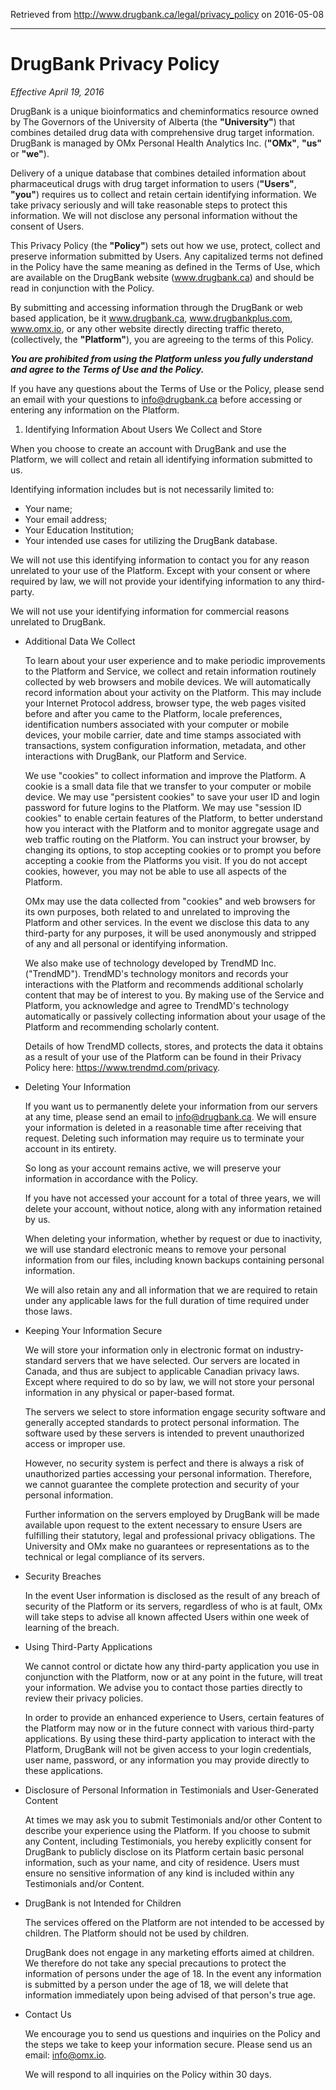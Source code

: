 Retrieved from http://www.drugbank.ca/legal/privacy_policy on 2016-05-08

***

# DrugBank Privacy Policy

_Effective April 19, 2016_

DrugBank is a unique bioinformatics and cheminformatics resource owned by The Governors of the University of Alberta (the **"University"**) that combines detailed drug data with comprehensive drug target information. DrugBank is managed by OMx Personal Health Analytics Inc. (**"OMx"**, **"us"** or **"we"**).

Delivery of a unique database that combines detailed information about pharmaceutical drugs with drug target information to users (**"Users"**, **"you"**) requires us to collect and retain certain identifying information. We take privacy seriously and will take reasonable steps to protect this information. We will not disclose any personal information without the consent of Users.

This Privacy Policy (the **"Policy"**) sets out how we use, protect, collect and preserve information submitted by Users. Any capitalized terms not defined in the Policy have the same meaning as defined in the Terms of Use, which are available on the DrugBank website (www.drugbank.ca) and should be read in conjunction with the Policy.

By submitting and accessing information through the DrugBank or web based application, be it www.drugbank.ca, www.drugbankplus.com, www.omx.io, or any other website directly directing traffic thereto, (collectively, the **"Platform"**), you are agreeing to the terms of this Policy.

**_You are prohibited from using the Platform unless you fully understand and agree to the Terms of Use and the Policy._**

If you have any questions about the Terms of Use or the Policy, please send an email with your questions to info@drugbank.ca before accessing or entering any information on the Platform.

1. Identifying Information About Users We Collect and Store

  When you choose to create an account with DrugBank and use the Platform, we will collect and retain all identifying information submitted to us.

  Identifying information includes but is not necessarily limited to:

  * Your name;
  * Your email address;
  * Your Education Institution;
  * Your intended use cases for utilizing the DrugBank database.

  We will not use this identifying information to contact you for any reason unrelated to your use of the Platform. Except with your consent or where required by law, we will not provide your identifying information to any third-party.

  We will not use your identifying information for commercial reasons unrelated to DrugBank.

* Additional Data We Collect

  To learn about your user experience and to make periodic improvements to the Platform and Service, we collect and retain information routinely collected by web browsers and mobile devices. We will automatically record information about your activity on the Platform. This may include your Internet Protocol address, browser type, the web pages visited before and after you came to the Platform, locale preferences, identification numbers associated with your computer or mobile devices, your mobile carrier, date and time stamps associated with transactions, system configuration information, metadata, and other interactions with DrugBank, our Platform and Service.

  We use "cookies" to collect information and improve the Platform. A cookie is a small data file that we transfer to your computer or mobile device. We may use "persistent cookies" to save your user ID and login password for future logins to the Platform. We may use "session ID cookies" to enable certain features of the Platform, to better understand how you interact with the Platform and to monitor aggregate usage and web traffic routing on the Platform. You can instruct your browser, by changing its options, to stop accepting cookies or to prompt you before accepting a cookie from the Platforms you visit. If you do not accept cookies, however, you may not be able to use all aspects of the Platform.

  OMx may use the data collected from "cookies" and web browsers for its own purposes, both related to and unrelated to improving the Platform and other services. In the event we disclose this data to any third-party for any purposes, it will be used anonymously and stripped of any and all personal or identifying information.

  We also make use of technology developed by TrendMD Inc. ("TrendMD"). TrendMD's technology monitors and records your interactions with the Platform and recommends additional scholarly content that may be of interest to you. By making use of the Service and Platform, you acknowledge and agree to TrendMD's technology automatically or passively collecting information about your usage of the Platform and recommending scholarly content.

  Details of how TrendMD collects, stores, and protects the data it obtains as a result of your use of the Platform can be found in their Privacy Policy here: https://www.trendmd.com/privacy.

* Deleting Your Information

  If you want us to permanently delete your information from our servers at any time, please send an email to info@drugbank.ca. We will ensure your information is deleted in a reasonable time after receiving that request. Deleting such information may require us to terminate your account in its entirety.

  So long as your account remains active, we will preserve your information in accordance with the Policy.

  If you have not accessed your account for a total of three years, we will delete your account, without notice, along with any information retained by us.

  When deleting your information, whether by request or due to inactivity, we will use standard electronic means to remove your personal information from our files, including known backups containing personal information.

  We will also retain any and all information that we are required to retain under any applicable laws for the full duration of time required under those laws.

* Keeping Your Information Secure

  We will store your information only in electronic format on industry-standard servers that we have selected. Our servers are located in Canada, and thus are subject to applicable Canadian privacy laws. Except where required to do so by law, we will not store your personal information in any physical or paper-based format.

  The servers we select to store information engage security software and generally accepted standards to protect personal information. The software used by these servers is intended to prevent unauthorized access or improper use.

  However, no security system is perfect and there is always a risk of unauthorized parties accessing your personal information. Therefore, we cannot guarantee the complete protection and security of your personal information.

  Further information on the servers employed by DrugBank will be made available upon request to the extent necessary to ensure Users are fulfilling their statutory, legal and professional privacy obligations. The University and OMx make no guarantees or representations as to the technical or legal compliance of its servers.

* Security Breaches

  In the event User information is disclosed as the result of any breach of security of the Platform or its servers, regardless of who is at fault, OMx will take steps to advise all known affected Users within one week of learning of the breach.

* Using Third-Party Applications

  We cannot control or dictate how any third-party application you use in conjunction with the Platform, now or at any point in the future, will treat your information. We advise you to contact those parties directly to review their privacy policies.

  In order to provide an enhanced experience to Users, certain features of the Platform may now or in the future connect with various third-party applications. By using these third-party application to interact with the Platform, DrugBank will not be given access to your login credentials, user name, password, or any information you may provide directly to these applications.

* Disclosure of Personal Information in Testimonials and User-Generated Content

  At times we may ask you to submit Testimonials and/or other Content to describe your experience using the Platform. If you choose to submit any Content, including Testimonials, you hereby explicitly consent for DrugBank to publicly disclose on its Platform certain basic personal information, such as your name, and city of residence. Users must ensure no sensitive information of any kind is included within any Testimonials and/or Content.

* DrugBank is not Intended for Children

  The services offered on the Platform are not intended to be accessed by children. The Platform should not be used by children.

  DrugBank does not engage in any marketing efforts aimed at children. We therefore do not take any special precautions to protect the information of persons under the age of 18. In the event any information is submitted by a person under the age of 18, we will delete that information immediately upon being advised of that person's true age.

* Contact Us

  We encourage you to send us questions and inquiries on the Policy and the steps we take to keep your information secure. Please send us an email: [info@omx.io](mailto:info@omx.io).

  We will respond to all inquiries on the Policy within 30 days.
